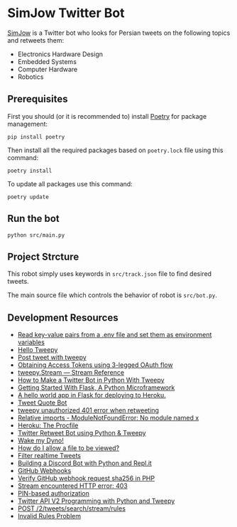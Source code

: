 # SimJow Twitter Bot

[SimJow](https://twitter.com/SimJow) is a Twitter bot who looks for Persian tweets on the following topics and retweets them:

- Electronics Hardware Design
- Embedded Systems
- Computer Hardware
- Robotics

## Prerequisites

First you should (or it is recommended to) install [Poetry](https://python-poetry.org/) for package management:

```console
pip install poetry
```

Then install all the required packages based on `poetry.lock` file using this command:

```console
poetry install
```

To update all packages use this command:

```console
poetry update
```

## Run the bot

```console
python src/main.py
```

## Project Strcture

This robot simply uses keywords in `src/track.json` file to find desired tweets.

The main source file which controls the behavior of robot is `src/bot.py`.

## Development Resources

- [Read key-value pairs from a .env file and set them as environment variables](https://github.com/theskumar/python-dotenv)
- [Hello Tweepy](https://docs.tweepy.org/en/stable/getting_started.html)
- [Post tweet with tweepy](https://stackoverflow.com/questions/19337672/post-tweet-with-tweepy)
- [Obtaining Access Tokens using 3-legged OAuth flow](https://developer.twitter.com/en/docs/authentication/oauth-1-0a/obtaining-user-access-tokens)
- [tweepy.Stream — Stream Reference](https://docs.tweepy.org/en/stable/stream.html)
- [How to Make a Twitter Bot in Python With Tweepy](https://realpython.com/twitter-bot-python-tweepy)
- [Getting Started With Flask, A Python Microframework](https://scotch.io/tutorials/getting-started-with-flask-a-python-microframework)
- [A hello world app in Flask for deploying to Heroku.](https://github.com/leah/hello-flask-heroku)
- [Tweet Quote Bot](https://github.com/adamichelle/tweet-quote-bot)
- [tweepy unauthorized 401 error when retweeting](https://stackoverflow.com/questions/69563386/tweepy-unauthorized-401-error-when-retweeting)
- [Relative imports - ModuleNotFoundError: No module named x](https://stackoverflow.com/questions/43728431/relative-imports-modulenotfounderror-no-module-named-x)
- [Heroku: The Procfile](https://devcenter.heroku.com/articles/procfile)
- [Twitter Retweet Bot using Python & Tweepy](https://github.com/0xGrimnir/Simple-Retweet-Bot)
- [Wake my Dyno!](http://wakemydyno.com/)
- [How do I allow a file to be viewed?](https://askto.pro/question/how-do-i-allow-a-file-to-be-viewed)
- [Filter realtime Tweets](https://developer.twitter.com/en/docs/twitter-api/v1/tweets/filter-realtime/guides/basic-stream-parameters)
- [Building a Discord Bot with Python and Repl.it](https://www.codementor.io/@garethdwyer/building-a-discord-bot-with-python-and-repl-it-miblcwejz#keeping-our-bot-alive)
- [GitHub Webhooks](https://docs.github.com/en/developers/webhooks-and-events/webhooks)
- [Verify GitHub webhook request sha256 in PHP](https://gist.github.com/mahdyar/711beee9fec9cab6bb2f6e48d061d077)
- [Stream encountered HTTP error: 403](https://stackoverflow.com/questions/70031766/receiving-stream-encountered-http-error-403-when-using-twitter-api-what-is-c)
- [PIN-based authorization](https://developer.twitter.com/en/docs/authentication/oauth-1-0a/pin-based-oauth)
- [Twitter API V2 Programming with Python and Tweepy](https://python.plainenglish.io/twitter-api-v2-programming-with-python-and-tweepy-f6487cd4bad9)
- [POST /2/tweets/search/stream/rules](https://developer.twitter.com/en/docs/twitter-api/tweets/filtered-stream/api-reference/post-tweets-search-stream-rules#tab0)
- [Invalid Rules Problem](https://developer.twitter.com/en/support/twitter-api/error-troubleshooting#invalid-rules)